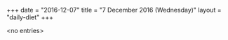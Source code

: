 +++
date = "2016-12-07"
title = "7 December 2016 (Wednesday)"
layout = "daily-diet"
+++

<p>&lt;no entries&gt;</p>
